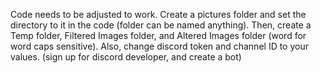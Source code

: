 Code needs to be adjusted to work. Create a pictures folder and set the directory to it in the code (folder can be named anything). Then, create a Temp folder, Filtered Images folder, and Altered Images folder (word for word caps sensitive). Also, change discord token and channel ID to your values. (sign up for discord developer, and create a bot)
